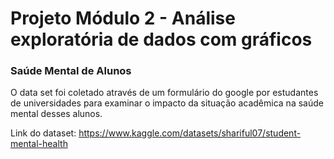 # Projeto Módulo 2 - Análise exploratória de dados com gráficos

### Saúde Mental de Alunos

O data set foi coletado através de um formulário do google por estudantes de universidades para examinar o impacto da situação acadêmica na saúde mental desses alunos.

Link do dataset: https://www.kaggle.com/datasets/shariful07/student-mental-health
